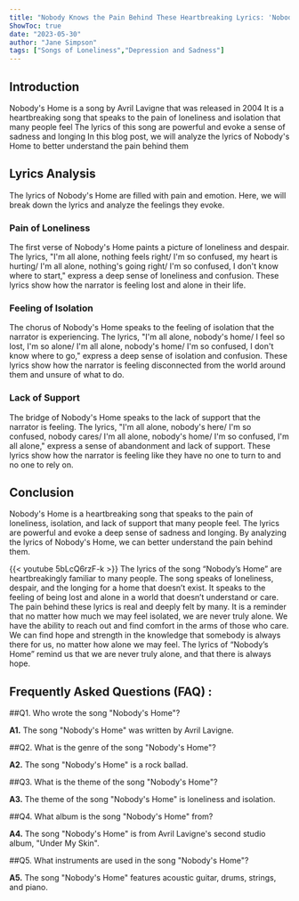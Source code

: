 ```yaml
---
title: "Nobody Knows the Pain Behind These Heartbreaking Lyrics: 'Nobody's Home'"
ShowToc: true 
date: "2023-05-30"
author: "Jane Simpson" 
tags: ["Songs of Loneliness","Depression and Sadness"]
---
```

## Introduction

Nobody's Home is a song by Avril Lavigne that was released in 2004 It is a heartbreaking song that speaks to the pain of loneliness and isolation that many people feel The lyrics of this song are powerful and evoke a sense of sadness and longing In this blog post, we will analyze the lyrics of Nobody's Home to better understand the pain behind them 

## Lyrics Analysis

The lyrics of Nobody's Home are filled with pain and emotion. Here, we will break down the lyrics and analyze the feelings they evoke. 

### Pain of Loneliness

The first verse of Nobody's Home paints a picture of loneliness and despair. The lyrics, "I'm all alone, nothing feels right/ I'm so confused, my heart is hurting/ I'm all alone, nothing's going right/ I'm so confused, I don't know where to start," express a deep sense of loneliness and confusion. These lyrics show how the narrator is feeling lost and alone in their life.

### Feeling of Isolation

The chorus of Nobody's Home speaks to the feeling of isolation that the narrator is experiencing. The lyrics, "I'm all alone, nobody's home/ I feel so lost, I'm so alone/ I'm all alone, nobody's home/ I'm so confused, I don't know where to go," express a deep sense of isolation and confusion. These lyrics show how the narrator is feeling disconnected from the world around them and unsure of what to do.

### Lack of Support

The bridge of Nobody's Home speaks to the lack of support that the narrator is feeling. The lyrics, "I'm all alone, nobody's here/ I'm so confused, nobody cares/ I'm all alone, nobody's home/ I'm so confused, I'm all alone," express a sense of abandonment and lack of support. These lyrics show how the narrator is feeling like they have no one to turn to and no one to rely on.

## Conclusion

Nobody's Home is a heartbreaking song that speaks to the pain of loneliness, isolation, and lack of support that many people feel. The lyrics are powerful and evoke a deep sense of sadness and longing. By analyzing the lyrics of Nobody's Home, we can better understand the pain behind them.

{{< youtube 5bLcQ6rzF-k >}} 
The lyrics of the song “Nobody’s Home” are heartbreakingly familiar to many people. The song speaks of loneliness, despair, and the longing for a home that doesn’t exist. It speaks to the feeling of being lost and alone in a world that doesn’t understand or care. The pain behind these lyrics is real and deeply felt by many. It is a reminder that no matter how much we may feel isolated, we are never truly alone. We have the ability to reach out and find comfort in the arms of those who care. We can find hope and strength in the knowledge that somebody is always there for us, no matter how alone we may feel. The lyrics of “Nobody’s Home” remind us that we are never truly alone, and that there is always hope.

## Frequently Asked Questions (FAQ) :
##Q1. Who wrote the song "Nobody's Home"?

**A1.** The song "Nobody's Home" was written by Avril Lavigne.

##Q2. What is the genre of the song "Nobody's Home"?

**A2.** The song "Nobody's Home" is a rock ballad.

##Q3. What is the theme of the song "Nobody's Home"?

**A3.** The theme of the song "Nobody's Home" is loneliness and isolation.

##Q4. What album is the song "Nobody's Home" from?

**A4.** The song "Nobody's Home" is from Avril Lavigne's second studio album, "Under My Skin".

##Q5. What instruments are used in the song "Nobody's Home"?

**A5.** The song "Nobody's Home" features acoustic guitar, drums, strings, and piano.



